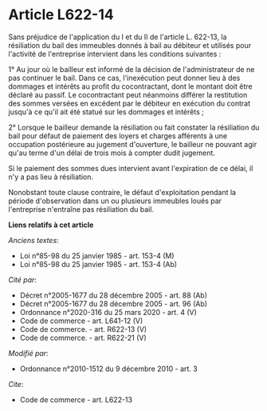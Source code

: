 # Article L622-14

Sans préjudice de l'application du I et du II de l'article L. 622-13, la résiliation du bail des immeubles donnés à bail au
débiteur et utilisés pour l'activité de l'entreprise intervient dans les conditions suivantes : 

1° Au jour où le bailleur est informé de la décision de l'administrateur de ne pas continuer le bail. Dans ce cas,
l'inexécution peut donner lieu à des dommages et intérêts au profit du cocontractant, dont le montant doit être déclaré au
passif. Le cocontractant peut néanmoins différer la restitution des sommes versées en excédent par le débiteur en exécution
du contrat jusqu'à ce qu'il ait été statué sur les dommages et intérêts ; 

2° Lorsque le bailleur demande la résiliation ou fait constater la résiliation du bail pour défaut de paiement des loyers et
charges afférents à une occupation postérieure au jugement d'ouverture, le bailleur ne pouvant agir qu'au terme d'un délai de
trois mois à compter dudit jugement. 

Si le paiement des sommes dues intervient avant l'expiration de ce délai, il n'y a pas lieu à résiliation. 

Nonobstant toute clause contraire, le défaut d'exploitation pendant la période d'observation dans un ou plusieurs immeubles
loués par l'entreprise n'entraîne pas résiliation du bail.

**Liens relatifs à cet article**

_Anciens textes_:

  - Loi n°85-98 du 25 janvier 1985 - art. 153-4 (M)
  - Loi n°85-98 du 25 janvier 1985 - art. 153-4 (Ab)

_Cité par_:

  - Décret n°2005-1677 du 28 décembre 2005 - art. 88 (Ab)
  - Décret n°2005-1677 du 28 décembre 2005 - art. 96 (Ab)
  - Ordonnance n°2020-316 du 25 mars 2020 - art. 4 (V)
  - Code de commerce - art. L641-12 (V)
  - Code de commerce. - art. R622-13 (V)
  - Code de commerce. - art. R622-21 (V)

_Modifié par_:

  - Ordonnance n°2010-1512 du 9 décembre 2010 - art. 3

_Cite_:

  - Code de commerce - art. L622-13
